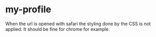 # my-profile

When the url is opened with safari the styling done by the CSS is not applied. It should be fine for chrome for example.

